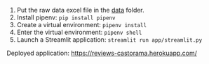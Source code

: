 1. Put the raw data excel file in the [data](data) folder.
2. Install pipenv: `pip install pipenv`
3. Create a virtual environment: `pipenv install`
4. Enter the virtual environment: `pipenv shell`
5. Launch a Streamlit application: `streamlit run app/streamlit.py`

Deployed application: https://reviews-castorama.herokuapp.com/